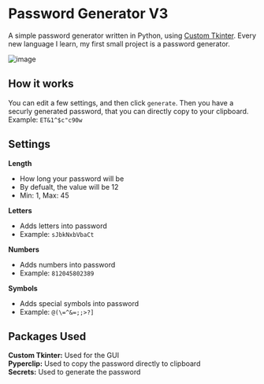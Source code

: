 # Password Generator V3
A simple password generator written in Python, using [Custom Tkinter](https://github.com/TomSchimansky/CustomTkinter). Every new language I learn, my first small project is a password generator.

![image](https://github.com/ethanp172/passwordGenerator3/assets/140129580/47e9b680-faf6-40ab-af82-c27709c6c430)

## How it works
You can edit a few settings, and then click `generate`. Then you have a securly generated password, that you can directly copy to your clipboard.  
Example: `ET&1^$c"c90w`

## Settings
**Length**
- How long your password will be
- By defualt, the value will be 12
- Min: 1, Max: 45  

**Letters**
- Adds letters into password
- Example: `sJbkNxbVbaCt`  

**Numbers**
- Adds numbers into password
- Example: `812045802389`  

**Symbols**
- Adds special symbols into password
- Example: `@(\=^&=;;>?]`  

## Packages Used
**Custom Tkinter:** Used for the GUI  
**Pyperclip:** Used to copy the password directly to clipboard  
**Secrets:** Used to generate the password  
